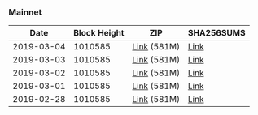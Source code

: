 ### Mainnet

|    Date    | Block Height | ZIP | SHA256SUMS |
| ---------- | ------------ | --- | ---------- |
| 2019-03-04 | 1010585 | [Link](https://s3-ap-southeast-2.amazonaws.com/ion-bootstrap/mainnet/2019-03-04/bootstrap.dat.zip) (581M) | [Link](https://s3-ap-southeast-2.amazonaws.com/ion-bootstrap/mainnet/2019-03-04/SHA256SUMS) |
| 2019-03-03 | 1010585 | [Link](https://s3-ap-southeast-2.amazonaws.com/ion-bootstrap/mainnet/2019-03-03/bootstrap.dat.zip) (581M) | [Link](https://s3-ap-southeast-2.amazonaws.com/ion-bootstrap/mainnet/2019-03-03/SHA256SUMS) |
| 2019-03-02 | 1010585 | [Link](https://s3-ap-southeast-2.amazonaws.com/ion-bootstrap/mainnet/2019-03-02/bootstrap.dat.zip) (581M) | [Link](https://s3-ap-southeast-2.amazonaws.com/ion-bootstrap/mainnet/2019-03-02/SHA256SUMS) |
| 2019-03-01 | 1010585 | [Link](https://s3-ap-southeast-2.amazonaws.com/ion-bootstrap/mainnet/2019-03-01/bootstrap.dat.zip) (581M) | [Link](https://s3-ap-southeast-2.amazonaws.com/ion-bootstrap/mainnet/2019-03-01/SHA256SUMS) |
| 2019-02-28 | 1010585 | [Link](https://s3-ap-southeast-2.amazonaws.com/ion-bootstrap/mainnet/2019-02-28/bootstrap.dat.zip) (581M) | [Link](https://s3-ap-southeast-2.amazonaws.com/ion-bootstrap/mainnet/2019-02-28/SHA256SUMS) |
